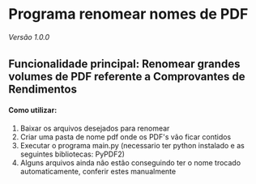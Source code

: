 # Programa renomear nomes de PDF
###### Versão 1.0.0
## Funcionalidade principal: Renomear grandes volumes de PDF referente a Comprovantes de Rendimentos


#### Como utilizar:

1. Baixar os arquivos desejados para renomear
2. Criar uma pasta de nome pdf onde os PDF's vão ficar contidos
3. Executar o programa main.py (necessario ter python instalado e as seguintes bibliotecas: PyPDF2)
4. Alguns arquivos ainda não estão conseguindo ter o nome trocado automaticamente, conferir estes manualmente


